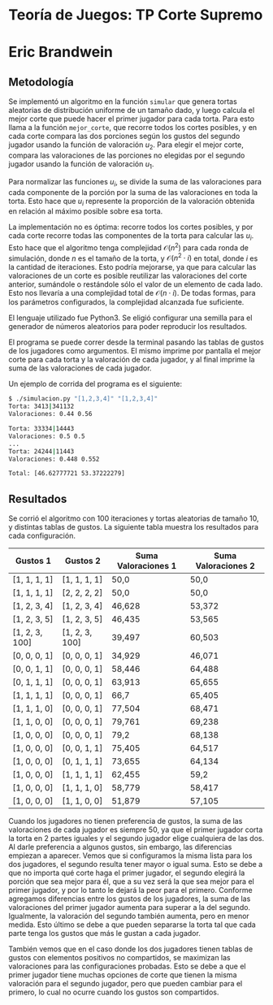 # Teoría de Juegos: TP Corte Supremo
# Eric Brandwein


## Metodología
Se implementó un algoritmo en la función `simular` que genera tortas aleatorias de distribución uniforme de un tamaño dado, y luego calcula el mejor corte que puede hacer el primer jugador para cada torta. Para esto llama a la función `mejor_corte`, que recorre todos los cortes posibles, y en cada corte compara las dos porciones según los gustos del segundo jugador usando la función de valoración $u_2$. Para elegir el mejor corte, compara las valoraciones de las porciones no elegidas por el segundo jugador usando la función de valoración $u_1$.

Para normalizar las funciones $u_i$, se divide la suma de las valoraciones para cada componente de la porción por la suma de las valoraciones en toda la torta. Esto hace que $u_i$ represente la proporción de la valoración obtenida en relación al máximo posible sobre esa torta.

La implementación no es óptima: recorre todos los cortes posibles, y por cada corte recorre todas las componentes de la torta para calcular las $u_i$. Esto hace que el algoritmo tenga complejidad $\mathcal{O}(n^2)$ para cada ronda de simulación, donde $n$ es el tamaño de la torta, y $\mathcal{O}(n^2 \cdot i)$ en total, donde $i$ es la cantidad de iteraciones. Esto podría mejorarse, ya que para calcular las valoraciones de un corte es posible reutilizar las valoraciones del corte anterior, sumándole o restándole sólo el valor de un elemento de cada lado. Esto nos llevaría a una complejidad total de $\mathcal{O}(n \cdot i)$. De todas formas, para los parámetros configurados, la complejidad alcanzada fue suficiente.

El lenguaje utilizado fue Python3. Se eligió configurar una semilla para el generador de números aleatorios para poder reproducir los resultados.

El programa se puede correr desde la terminal pasando las tablas de gustos de los jugadores como argumentos. El mismo imprime por pantalla el mejor corte para cada torta y la valoración de cada jugador, y al final imprime la suma de las valoraciones de cada jugador.

Un ejemplo de corrida del programa es el siguiente:
```bash
$ ./simulacion.py "[1,2,3,4]" "[1,2,3,4]"
Torta: 3413|341132
Valoraciones: 0.44 0.56

Torta: 33334|14443
Valoraciones: 0.5 0.5
...
Torta: 24244|11443
Valoraciones: 0.448 0.552

Total: [46.62777721 53.37222279]
```

## Resultados
Se corrió el algoritmo con 100 iteraciones y tortas aleatorias de tamaño 10, y distintas tablas de gustos. La siguiente tabla muestra los resultados para cada configuración.

|Gustos 1|Gustos 2|Suma Valoraciones 1|Suma Valoraciones 2|
|-|-|-|-|
|[1, 1, 1, 1]|[1, 1, 1, 1]|50,0|50,0|
|[1, 1, 1, 1]|[2, 2, 2, 2]|50,0|50,0|
|[1, 2, 3, 4]|[1, 2, 3, 4]|46,628|53,372|
|[1, 2, 3, 5]|[1, 2, 3, 5]|46,435|53,565|
|[1, 2, 3, 100]|[1, 2, 3, 100]|39,497|60,503|
|[0, 0, 0, 1]|[0, 0, 0, 1]|34,929|46,071|
|[0, 0, 1, 1]|[0, 0, 0, 1]|58,446|64,488|
|[0, 1, 1, 1]|[0, 0, 0, 1]|63,913|65,655|
|[1, 1, 1, 1]|[0, 0, 0, 1]|66,7|65,405|
|[1, 1, 1, 0]|[0, 0, 0, 1]|77,504|68,471|
|[1, 1, 0, 0]|[0, 0, 0, 1]|79,761|69,238|
|[1, 0, 0, 0]|[0, 0, 0, 1]|79,2|68,138|
|[1, 0, 0, 0]|[0, 0, 1, 1]|75,405|64,517|
|[1, 0, 0, 0]|[0, 1, 1, 1]|73,655|64,134|
|[1, 0, 0, 0]|[1, 1, 1, 1]|62,455|59,2|
|[1, 0, 0, 0]|[1, 1, 1, 0]|58,779|58,417|
|[1, 0, 0, 0]|[1, 1, 0, 0]|51,879|57,105|

Cuando los jugadores no tienen preferencia de gustos, la suma de las valoraciones de cada jugador es siempre 50, ya que el primer jugador corta la torta en 2 partes iguales y el segundo jugador elige cualquiera de las dos. Al darle preferencia a algunos gustos, sin embargo, las diferencias empiezan a aparecer. Vemos que si configuramos la misma lista para los dos jugadores, el segundo resulta tener mayor o igual suma. Esto se debe a que no importa qué corte haga el primer jugador, el segundo elegirá la porción que sea mejor para él, que a su vez será la que sea mejor para el primer jugador, y por lo tanto le dejará la peor para el primero. Conforme agregamos diferencias entre los gustos de los jugadores, la suma de las valoraciones del primer jugador aumenta para superar a la del segundo. Igualmente, la valoración del segundo también aumenta, pero en menor medida. Esto último se debe a que pueden separarse la torta tal que cada parte tenga los gustos que más le gustan a cada jugador.

También vemos que en el caso donde los dos jugadores tienen tablas de gustos con elementos positivos no compartidos, se maximizan las valoraciones para las configuraciones probadas. Esto se debe a que el primer jugador tiene muchas opciones de corte que tienen la misma valoración para el segundo jugador, pero que pueden cambiar para el primero, lo cual no ocurre cuando los gustos son compartidos.